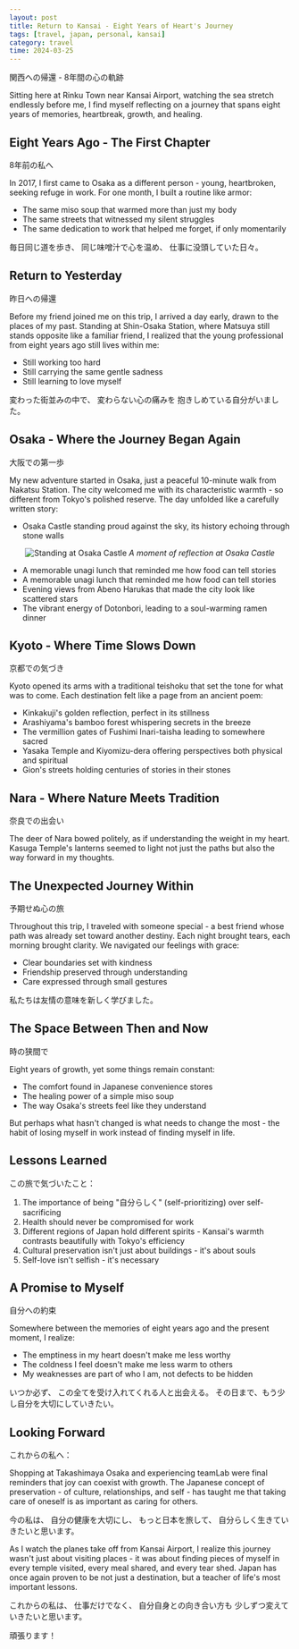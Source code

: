 ```yaml
---
layout: post
title: Return to Kansai - Eight Years of Heart's Journey
tags: [travel, japan, personal, kansai]
category: travel
time: 2024-03-25
---
```


関西への帰還 - 8年間の心の軌跡

Sitting here at Rinku Town near Kansai Airport, watching the sea stretch endlessly before me, I find myself reflecting on a journey that spans eight years of memories, heartbreak, growth, and healing.

## Eight Years Ago - The First Chapter

8年前の私へ

In 2017, I first came to Osaka as a different person - young, heartbroken, seeking refuge in work. For one month, I built a routine like armor:
- The same miso soup that warmed more than just my body
- The same streets that witnessed my silent struggles
- The same dedication to work that helped me forget, if only momentarily

毎日同じ道を歩き、
同じ味噌汁で心を温め、
仕事に没頭していた日々。

## Return to Yesterday

昨日への帰還

Before my friend joined me on this trip, I arrived a day early, drawn to the places of my past. Standing at Shin-Osaka Station, where Matsuya still stands opposite like a familiar friend, I realized that the young professional from eight years ago still lives within me:
- Still working too hard
- Still carrying the same gentle sadness
- Still learning to love myself

変わった街並みの中で、
変わらない心の痛みを
抱きしめている自分がいました。

## Osaka - Where the Journey Began Again

大阪での第一歩

My new adventure started in Osaka, just a peaceful 10-minute walk from Nakatsu Station. The city welcomed me with its characteristic warmth - so different from Tokyo's polished reserve. The day unfolded like a carefully written story:
- Osaka Castle standing proud against the sky, its history echoing through stone walls

<div align="center">
  <img src="https://res.cloudinary.com/dlsjqhdse/image/upload/v1747666169/Messenger_creation_36971139-9F6A-452D-8C15-C589A9576F5E_x0z6ow.jpg" alt="Standing at Osaka Castle">
  <em>A moment of reflection at Osaka Castle</em>
</div>

- A memorable unagi lunch that reminded me how food can tell stories
- A memorable unagi lunch that reminded me how food can tell stories
- Evening views from Abeno Harukas that made the city look like scattered stars
- The vibrant energy of Dotonbori, leading to a soul-warming ramen dinner

## Kyoto - Where Time Slows Down

京都での気づき

Kyoto opened its arms with a traditional teishoku that set the tone for what was to come. Each destination felt like a page from an ancient poem:
- Kinkakuji's golden reflection, perfect in its stillness
- Arashiyama's bamboo forest whispering secrets in the breeze
- The vermillion gates of Fushimi Inari-taisha leading to somewhere sacred
- Yasaka Temple and Kiyomizu-dera offering perspectives both physical and spiritual
- Gion's streets holding centuries of stories in their stones

## Nara - Where Nature Meets Tradition

奈良での出会い

The deer of Nara bowed politely, as if understanding the weight in my heart. Kasuga Temple's lanterns seemed to light not just the paths but also the way forward in my thoughts.

## The Unexpected Journey Within

予期せぬ心の旅

Throughout this trip, I traveled with someone special - a best friend whose path was already set toward another destiny. Each night brought tears, each morning brought clarity. We navigated our feelings with grace:
- Clear boundaries set with kindness
- Friendship preserved through understanding
- Care expressed through small gestures

私たちは友情の意味を新しく学びました。

## The Space Between Then and Now

時の狭間で

Eight years of growth, yet some things remain constant:
- The comfort found in Japanese convenience stores
- The healing power of a simple miso soup
- The way Osaka's streets feel like they understand

But perhaps what hasn't changed is what needs to change the most - the habit of losing myself in work instead of finding myself in life.

## Lessons Learned

この旅で気づいたこと：

1. The importance of being "自分らしく" (self-prioritizing) over self-sacrificing
2. Health should never be compromised for work
3. Different regions of Japan hold different spirits - Kansai's warmth contrasts beautifully with Tokyo's efficiency
4. Cultural preservation isn't just about buildings - it's about souls
5. Self-love isn't selfish - it's necessary

## A Promise to Myself

自分への約束

Somewhere between the memories of eight years ago and the present moment, I realize:
- The emptiness in my heart doesn't make me less worthy
- The coldness I feel doesn't make me less warm to others
- My weaknesses are part of who I am, not defects to be hidden

いつか必ず、
この全てを受け入れてくれる人と出会える。
その日まで、もう少し自分を大切にしていきたい。

## Looking Forward

これからの私へ：

Shopping at Takashimaya Osaka and experiencing teamLab were final reminders that joy can coexist with growth. The Japanese concept of preservation - of culture, relationships, and self - has taught me that taking care of oneself is as important as caring for others.

今の私は、
自分の健康を大切にし、
もっと日本を旅して、
自分らしく生きていきたいと思います。

As I watch the planes take off from Kansai Airport, I realize this journey wasn't just about visiting places - it was about finding pieces of myself in every temple visited, every meal shared, and every tear shed. Japan has once again proven to be not just a destination, but a teacher of life's most important lessons.

これからの私は、
仕事だけでなく、
自分自身との向き合い方も
少しずつ変えていきたいと思います。

頑張ります！

